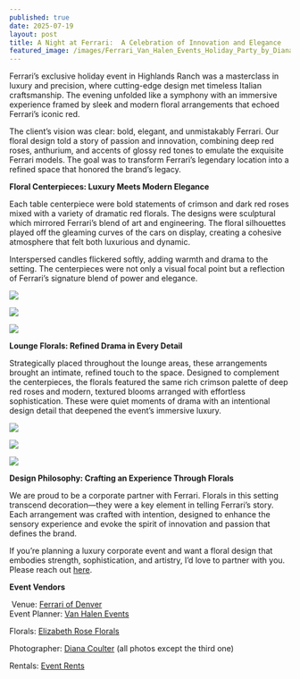 ```yaml
---
published: true
date: 2025-07-19
layout: post
title: A Night at Ferrari:  A Celebration of Innovation and Elegance
featured_image: /images/Ferrari_Van_Halen_Events_Holiday_Party_by_Diana_Coulter-27.jpg
---
```

Ferrari’s exclusive holiday event in Highlands Ranch was a masterclass in luxury and precision, where cutting-edge design met timeless Italian craftsmanship. The evening unfolded like a symphony with an immersive experience framed by sleek and modern floral arrangements that echoed Ferrari’s iconic red.

The client’s vision was clear: bold, elegant, and unmistakably Ferrari. Our floral design told a story of passion and innovation, combining deep red roses, anthurium, and accents of glossy red tones to emulate the exquisite Ferrari models. The goal was to transform Ferrari’s legendary location into a refined space that honored the brand’s legacy.

**Floral Centerpieces: Luxury Meets Modern Elegance**

Each table centerpiece were bold statements of crimson and dark red roses mixed with a variety of dramatic red florals. The designs were sculptural which mirrored Ferrari’s blend of art and engineering. The floral silhouettes played off the gleaming curves of the cars on display, creating a cohesive atmosphere that felt both luxurious and dynamic.

Interspersed candles flickered softly, adding warmth and drama to the setting. The centerpieces were not only a visual focal point but a reflection of Ferrari’s signature blend of power and elegance.

![](/images/Ferrari_Van_Halen_Events_Holiday_Party_by_Diana_Coulter-24-1.jpg)

![](/images/Ferrari_Van_Halen_Events_Holiday_Party_by_Diana_Coulter-13.jpg)

![](/images/Screenshot%202025-07-19%20at%209.05.29%E2%80%AFAM.png)

**Lounge Florals: Refined Drama in Every Detail**

  
Strategically placed throughout the lounge areas, these arrangements brought an intimate, refined touch to the space. Designed to complement the centerpieces, the florals featured the same rich crimson palette of deep red roses and modern, textured blooms arranged with effortless sophistication. These were quiet moments of drama with an intentional design detail that deepened the event’s immersive luxury.

![](/images/Ferrari_Van_Halen_Events_Holiday_Party_by_Diana_Coulter-26.jpg)

![](/images/Ferrari_Van_Halen_Events_Holiday_Party_by_Diana_Coulter-49.jpg)

![](/images/Ferrari_Van_Halen_Events_Holiday_Party_by_Diana_Coulter-27.jpg)

**Design Philosophy: Crafting an Experience Through Florals**

We are proud to be a corporate partner with Ferrari. Florals in this setting transcend decoration—they were a key element in telling Ferrari’s story. Each arrangement was crafted with intention, designed to enhance the sensory experience and evoke the spirit of innovation and passion that defines the brand.

If you’re planning a luxury corporate event and want a floral design that embodies strength, sophistication, and artistry, I’d love to partner with you. Please reach out [here](https://elizabethroseflorals.com/contact/).

**Event Vendors**

 Venue: [Ferrari of Denver](https://www.ferrariofdenver.com/?utm_source=google&utm_medium=cpc&utm_campaign=ferrari_of_denver_brand&ddcref=fluency&tcdcmpid=1662579&tcdadid=680126094388&tcdkwid=1967100948&gad_source=1&gad_campaignid=20752807914&gbraid=0AAAAApbbBCne0hPFDMWPDVqM61ctRw8gW&gclid=Cj0KCQjwhO3DBhDkARIsANxrhTpgAb2JLCR4bEusws7GIedZe1BffVKuBlGD_fS_77W-NEEPR7Pp_DYaAgLWEALw_wcB)  
Event Planner: [Van Halen Events](https://vanhalenevents.com/)

Florals: [Elizabeth Rose Florals](https://elizabethroseflorals.com/)

Photographer: [Diana Coulter](https://dianacoulter.com/) (all photos except the third one)

Rentals: [Event Rents](https://eventrents.com/)